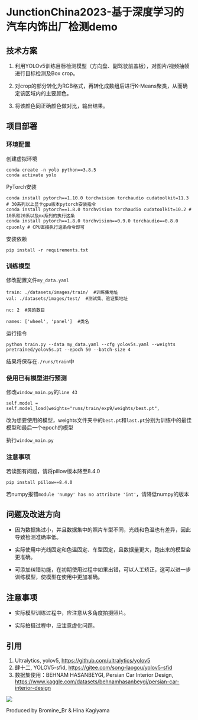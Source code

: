 # JunctionChina2023-基于深度学习的汽车内饰出厂检测demo



## 技术方案

1. 利用YOLOv5训练目标检测模型（方向盘、副驾驶前盖板），对图片/视频抽帧进行目标检测及Box crop。

2. 对crop的部分转化为RGB格式，再转化成数组后进行K-Means聚类，从而确定该区域内的主要颜色。

3. 将该颜色同正确颜色做对比，输出结果。




## 项目部署

### 环境配置

创建虚拟环境

```
conda create -n yolo python==3.8.5
conda activate yolo
```

PyTorch安装

```
conda install pytorch==1.10.0 torchvision torchaudio cudatoolkit=11.3 # 30系列以上显卡gpu版本pytorch安装指令
conda install pytorch==1.8.0 torchvision torchaudio cudatoolkit=10.2 # 10系和20系以及mx系列的执行这条
conda install pytorch==1.8.0 torchvision==0.9.0 torchaudio==0.8.0 cpuonly # CPU直接执行这条命令即可
```

安装依赖

```
pip install -r requirements.txt
```



### 训练模型

修改配置文件`my_data.yaml`

```
train: ./datasets/images/train/  #训练集地址
val: ./datasets/images/test/  #测试集、验证集地址

nc: 2  #类的数目

names: ['wheel', 'panel']  #类名
```

运行指令

```
python train.py --data my_data.yaml --cfg yolov5s.yaml --weights pretrained/yolov5s.pt --epoch 50 --batch-size 4
```

结果将保存在`./runs/train`中



### 使用已有模型进行预测

修改`window_main.py`的`line 43`

```
self.model = self.model_load(weights="runs/train/exp9/weights/best.pt",
```

改为想要使用的模型，weights文件夹中的`best.pt`和`last.pt`分别为训练中的最佳模型和最后一个epoch的模型



执行`window_main.py`



### 注意事项

若读图有问题，请将pillow版本降至8.4.0

```
pip install pillow==8.4.0
```

若numpy报错`module 'numpy' has no attribute 'int'`，请降低numpy的版本



## 问题及改进方向

- 因为数据集过小，并且数据集中的照片车型不同，光线和色温也有差异，因此导致检测准确率低。

- 实际使用中光线固定和色温固定、车型固定，且数据量更大，跑出来的模型会更准确。
- 可添加纠错功能，在初期使用过程中如果出错，可以人工矫正，这可以进一步训练模型，使模型在使用中更加准确。



## 注意事项

- 实际模型训练过程中，应注意从多角度拍摄照片。

- 实际拍摄过程中，应注意虚化问题。



## 引用

1. Ultralytics, yolov5, https://github.com/ultralytics/yolov5
2. 肆十二, YOLOV5-sfid, https://gitee.com/song-laogou/yolov5-sfid
3. 数据集使用：BEHNAM HASANBEYGI, Persian Car Interior Design, https://www.kaggle.com/datasets/behnamhasanbeygi/persian-car-interior-design



![](https://github.com/BromineBr/JunctionChina2023/blob/main/images/UI/waifu.png)

Produced by Bromine_Br & Hina Kagiyama

